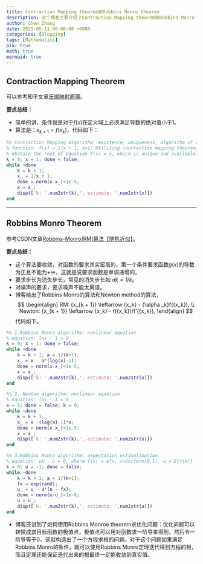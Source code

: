 ```yaml
---
title: Contraction Mapping theorem和Robbins Monro theorem
description: 这个博客主要介绍了Contraction Mapping theorem和Robbins Monro theorem。Contraction Mapping theorem用于判断递归数列的收敛性及求解其收敛值。Robbins Monro theorem则用于通过迭代方式求解逼近期望的统计均值或非线性方程的根。
author: Chen Zhang
date: 2025-05-11 00:00:00 +0800
categories: [Blogging]
tags: [Mathematics]
pin: true
math: true
mermaid: true
---
```


## Contraction Mapping Theorem

可以参考知乎文章[压缩映射原理](https://zhuanlan.zhihu.com/p/458151225)。

**要点总结：**
- 简单的讲，条件就是对于$f(x)$在定义域上必须满足导数的绝对值小于1。
- 算法是：$x_{k+1}=f(x_k)$，代码如下：

```matlab
%% Contraction Mapping algorithm: existence, uniqueness, algorithm of an equation's root
% function: f(x) = 1/x + 1, x>1; Utilizing contraction mapping theorem, we can
% obatain the root of equation f(x) = x, which is unique and available.
k = 0; x = 1; done = false;
while ~done
    k = k + 1;
    x_ = 1/x + 1;
    done = norm(x-x_)<1e-5;
    x = x_;
    disp(['k: ',num2str(k),', estimate: ',num2str(x)])
end
```

---

## Robbins Monro Theorem

参考CSDN文章[Robbins-Monro(RM)算法【随机近似】](https://blog.csdn.net/v20000727/article/details/138076216)。

**要点总结：**
- 这个算法要收敛，对函数的要求其实蛮高的，第一个条件要求函数$g(x)$的导数为正且不能为+∞，这就是说要求函数是单调递增的。
- 要求步长为消失步长，常见的消失步长如 $ak=1/k$。
- 对噪声的要求，要求噪声不能太离谱。
- 博客给出了Robbins Monro的算法和Newton method的算法，
$$
\begin{align}
RM: {x_{k + 1}} \leftarrow {x_k} - {\alpha _k}f({x_k}), \\
Newton: {x_{k + 1}} \leftarrow {x_k} - f({x_k})/f'({x_k}),
\end{align}
$$
代码如下。

```matlab
%% 1.Robbins Monro algorithm: nonlinear equation
% equation: lnx - 1 = 0
k = 0; x = 1; done = false;
while ~done
    k = k + 1; a = 1/(k+1);
    x_ = x - a*(log(x)-1);
    done = norm(x-x_)<1e-5;
    x = x_;
    disp(['k: ',num2str(k),', estimate: ',num2str(x)])
end
```
```matlab
%% 2. Newton algorithm: nonlinear equation
% equation: lnx - 1 = 0
x = 1; done = false; k = 0;
while ~done
    k = k + 1;
    x_ = x -(log(x)-1)*x;
    done = norm(x-x_)<1e-5;
    x = x_;
    disp(['k: ',num2str(k),', estimate: ',num2str(x)])
end
```
```matlab
%% 3.Robbins Monro algorithm: expectation estimatimation 
% equation: uk - u = 0, where f(x) = e^x, x~Uniform(0,1), u = E{f(x)}
k = 0; u = -1; done = false;
while ~done
    k = k + 1; a = 1/(k+1);
    fx = exp(rand);
    u_ = u - a*(u - fx);
    done = norm(u-u_)<1e-6;
    u = u_;
    disp(['k: ',num2str(k),', estimate: ',num2str(u)])
end
```
- 博客还讲到了如何使用Robbins Monroe theorem求优化问题：优化问题可以转换成求目标函数的极值点，极值点可以用对函数求一阶导来得到，然后令一阶导等于0，这就构造出了一个方程求根的问题。对于这个问题如果满足Robbins Monro的条件，就可以使用Robbins Monro定理迭代得到方程的根，而且定理还能保证迭代出来的根最终一定能收敛到真实值。
